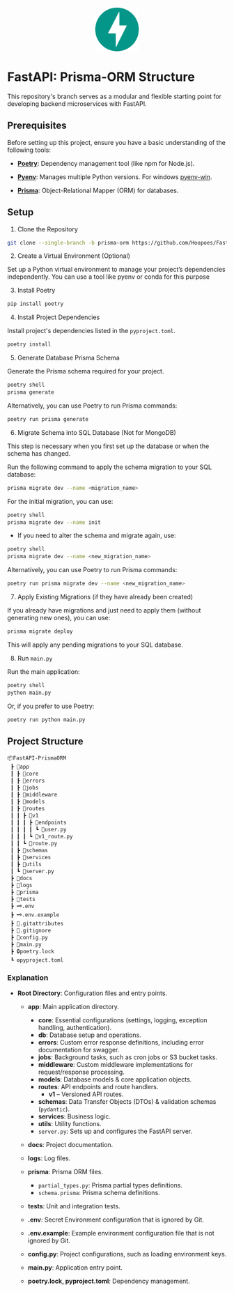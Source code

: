 <p align="center" width="100%">
  <img src="docs/fastapi.svg" alt="fastapi-logo" width="100">
</p>

# FastAPI: Prisma-ORM Structure

This repository's branch serves as a modular and flexible starting point for developing backend microservices with FastAPI.

## Prerequisites

Before setting up this project, ensure you have a basic understanding of the following tools:

- **[Poetry](https://python-poetry.org)**: Dependency management tool (like npm for Node.js).

- **[Pyenv](https://github.com/pyenv/pyenv)**: Manages multiple Python versions. For windows [pyenv-win](https://github.com/pyenv-win/pyenv-win).

- **[Prisma](https://prisma-client-py.readthedocs.io/en/stable/)**: Object-Relational Mapper (ORM) for databases.


## Setup

1. Clone the Repository

```bash
git clone --single-branch -b prisma-orm https://github.com/Hoopoes/FastStart.git
```

2. Create a Virtual Environment (Optional)

Set up a Python virtual environment to manage your project’s dependencies independently. You can use a tool like pyenv or conda for this purpose

3. Install Poetry

```bash
pip install poetry
```

4. Install Project Dependencies

Install project's dependencies listed in the `pyproject.toml`.

```bash
poetry install
```

5. Generate Database Prisma Schema

Generate the Prisma schema required for your project.

```bash
poetry shell
prisma generate
```

Alternatively, you can use Poetry to run Prisma commands:

```bash
poetry run prisma generate
```

6. Migrate Schema into SQL Database (Not for MongoDB)

This step is necessary when you first set up the database or when the schema has changed.

Run the following command to apply the schema migration to your SQL database:

```bash
prisma migrate dev --name <migration_name>
```

For the initial migration, you can use:

```bash
poetry shell
prisma migrate dev --name init
```

- If you need to alter the schema and migrate again, use:

```bash
poetry shell
prisma migrate dev --name <new_migration_name>
```

Alternatively, you can use Poetry to run Prisma commands:

```bash
poetry run prisma migrate dev --name <new_migration_name>
```

7. Apply Existing Migrations (if they have already been created)

If you already have migrations and just need to apply them (without generating new ones), you can use:
```bash
prisma migrate deploy
```
This will apply any pending migrations to your SQL database.


8. Run `main.py`

Run the main application:

```bash
poetry shell
python main.py
```

Or, if you prefer to use Poetry:

```bash
poetry run python main.py
```


## Project Structure

```
📦FastAPI-PrismaORM
 ┣ 📂app
 ┃ ┣ 📂core
 ┃ ┣ 📂errors
 ┃ ┣ 📂jobs
 ┃ ┣ 📂middleware
 ┃ ┣ 📂models
 ┃ ┣ 📂routes
 ┃ ┃ ┣ 📂v1
 ┃ ┃ ┃ ┣ 📂endpoints
 ┃ ┃ ┃ ┃ ┗ 🐍user.py
 ┃ ┃ ┃ ┗ 🐍v1_route.py
 ┃ ┃ ┗ 🐍route.py
 ┃ ┣ 📂schemas
 ┃ ┣ 📂services
 ┃ ┣ 📂utils
 ┃ ┗ 🐍server.py
 ┣ 📂docs
 ┣ 📂logs
 ┣ 📂prisma
 ┣ 📂tests
 ┣ 🗝️.env
 ┣ 🗝️.env.example
 ┣ 📜.gitattributes
 ┣ 📜.gitignore
 ┣ 🐍config.py
 ┣ 🐍main.py
 ┣ 🔒poetry.lock
 ┗ ⚙️pyproject.toml
```

### Explanation

- **Root Directory**: Configuration files and entry points.
  
  - **app**: Main application directory.
    - **core**: Essential configurations (settings, logging, exception handling, authentication).
    - **db**: Database setup and operations.
    - **errors**: Custom error response definitions, including error documentation for swagger.
    - **jobs**: Background tasks, such as cron jobs or S3 bucket tasks.
    - **middleware**: Custom middleware implementations for request/response processing.
    - **models**: Database models & core application objects.
    - **routes**: API endpoints and route handlers.
      - **v1** – Versioned API routes.
    - **schemas**: Data Transfer Objects (DTOs) & validation schemas (`pydantic`).
    - **services**: Business logic.
    - **utils**: Utility functions.
    - `server.py`: Sets up and configures the FastAPI server.

  - **docs**: Project documentation.

  - **logs**: Log files.

  - **prisma**: Prisma ORM files.
    - `partial_types.py`: Prisma partial types definitions.
    - `schema.prisma`: Prisma schema definitions.

  - **tests**: Unit and integration tests.

  - **.env**: Secret Environment configuration that is ignored by Git.

  - **.env.example**: Example environment configuration file that is not ignored by Git.

  - **config.py**: Project configurations, such as loading environment keys.

  - **main.py**: Application entry point.

  - **poetry.lock, pyproject.toml**: Dependency management.